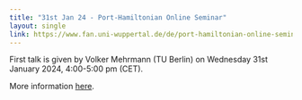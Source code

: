 ```yaml
---
title: "31st Jan 24 - Port-Hamiltonian Online Seminar"
layout: single
link: https://www.fan.uni-wuppertal.de/de/port-hamiltonian-online-seminar-phone/
---
```


First talk is given by Volker Mehrmann (TU Berlin)
on Wednesday 31st January 2024, 4:00-5:00 pm (CET). 

More information [here](https://www.fan.uni-wuppertal.de/de/port-hamiltonian-online-seminar-phone/).

